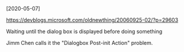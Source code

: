 [2020-05-07]

https://devblogs.microsoft.com/oldnewthing/20060925-02/?p=29603

Waiting until the dialog box is displayed before doing something

Jimm Chen calls it the "Dialogbox Post-init Action" problem.

